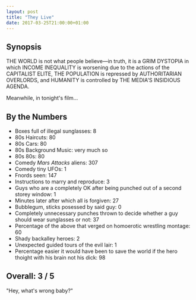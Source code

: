 ```yaml
---
layout: post
title: "They Live"
date: 2017-03-25T21:00:00+01:00
---
```


## Synopsis

THE WORLD is not what people believe&mdash;in truth, it is a GRIM DYSTOPIA in which INCOME INEQUALITY is worsening due to the actions of the CAPITALIST ELITE, THE POPULATION is repressed by AUTHORITARIAN OVERLORDS, and HUMANITY is controlled by THE MEDIA'S INSIDIOUS AGENDA.

Meanwhile, in tonight's film...

## By the Numbers

* Boxes full of illegal sunglasses: 8
* 80s Haircuts: 80
* 80s Cars: 80
* 80s Background Music: very much so
* 80s 80s: 80
* Comedy *Mars Attacks* aliens: 307
* Comedy tiny UFOs: 1
* Fnords seen: 147
* Instructions to marry and reproduce: 3
* Guys who are a completely OK after being punched out of a second storey window: 1
* Minutes later after which all is forgiven: 27
* Bubblegum, sticks posessed by said guy: 0
* Completely unnecessary punches thrown to decide whether a guy should wear sunglasses or not: 37
* Percentage of the above that verged on homoerotic wrestling montage: 60
* Shady backalley heroes: 2
* Unexpected guided tours of the evil lair: 1
* Percentage easier it would have been to save the world if the hero thoight with his brain not his dick: 98

## Overall: 3 / 5

"Hey, what's wrong baby?"

